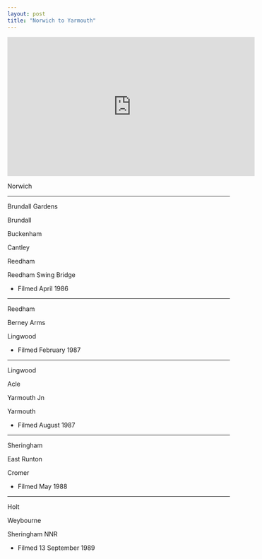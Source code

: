 ```yaml
---
layout: post
title: "Norwich to Yarmouth"
---
```


<iframe width="560" height="315" src="https://www.youtube.com/embed/AX8fBKrfzR8" title="Norwich to Yarmouth" frameBorder="0" allow="accelerometer; autoplay; clipboard-write; encrypted-media; gyroscope; picture-in-picture; web-share" allowFullScreen></iframe>

Norwich

---

Brundall Gardens

Brundall

Buckenham

Cantley

Reedham

Reedham Swing Bridge

- Filmed April 1986

---

Reedham

Berney Arms

Lingwood

- Filmed February 1987

---

Lingwood

Acle

Yarmouth Jn

Yarmouth

- Filmed August 1987

---

Sheringham

East Runton

Cromer

- Filmed May 1988

---

Holt

Weybourne

Sheringham NNR

- Filmed 13 September 1989
